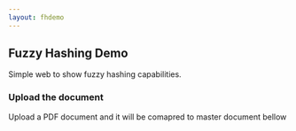 ```yaml
---
layout: fhdemo
---
```

## Fuzzy Hashing Demo

Simple web to show fuzzy hashing capabilities.

### Upload the document

Upload a PDF document and it will be comapred to master document bellow